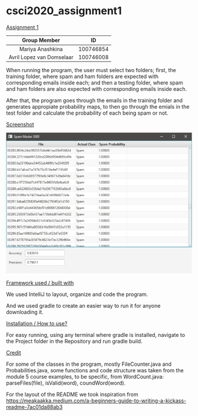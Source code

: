 # csci2020_assignment1
<ins>Assignment 1 </ins>

| Group Member               | ID         |
|:--------------------------:|:----------:|
| Mariya Anashkina            | 100746854  |
| Avril Lopez van Domselaar  | 100746008  |

When running the program, the user must select two folders; first, the training folder, where spam and ham folders are expected with corresponding emails inside each; and then a testing folder, where spam and ham folders are also expected with corresponding emails inside each.

After that, the program goes through the emails in the training folder and generates appropiate probability maps, to then go through the emials in the test folder and calculate the probability of each being spam or not.


<ins>Screenshot</ins>

![Alt text](screenshot.jpg?raw=true "Screenshot")

<ins>Framework used / built with</ins>

We used IntelliJ to layout, organize and code the program.

And we used gradle to create an easier way to run it for anyone downloading it.

<ins>Installation / How to use?</ins>

For easy running, using any terminal where gradle is installed, navigate to the Project folder in the Repository and run gradle build.

<ins>Credit</ins>

For some of the classes in the program, mostly FileCounter.java and Probabilities.java, some functions and code structure was taken from the module 5 course examples, to be specific, from WordCount.java: parseFiles(file), isValid(word), coundWord(word).

For the layout of the README we took inspiration from https://meakaakka.medium.com/a-beginners-guide-to-writing-a-kickass-readme-7ac01da88ab3

